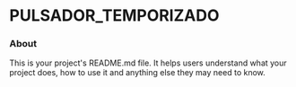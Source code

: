 PULSADOR_TEMPORIZADO
====================

### About

This is your project's README.md file. It helps users understand what your
project does, how to use it and anything else they may need to know.